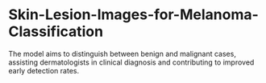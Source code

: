 # Skin-Lesion-Images-for-Melanoma-Classification
The model aims to distinguish between benign and malignant cases, assisting dermatologists in clinical diagnosis and contributing to improved early detection rates.
